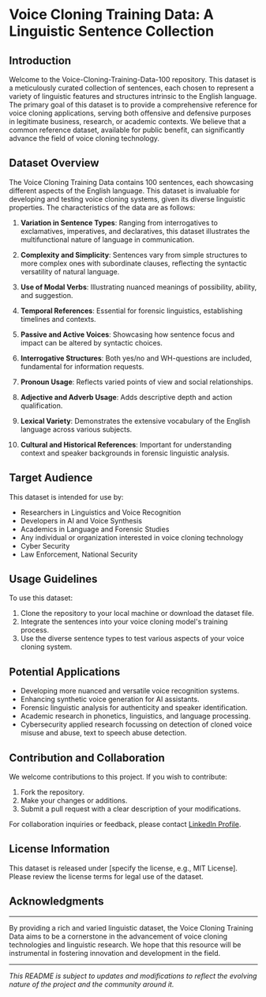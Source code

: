 # Voice Cloning Training Data: A Linguistic Sentence Collection

## Introduction

Welcome to the Voice-Cloning-Training-Data-100 repository. This dataset is a meticulously curated collection of sentences, each chosen to represent a variety of linguistic features and structures intrinsic to the English language. The primary goal of this dataset is to provide a comprehensive reference for voice cloning applications, serving both offensive and defensive purposes in legitimate business, research, or academic contexts. We believe that a common reference dataset, available for public benefit, can significantly advance the field of voice cloning technology.

## Dataset Overview

The Voice Cloning Training Data contains 100 sentences, each showcasing different aspects of the English language. This dataset is invaluable for developing and testing voice cloning systems, given its diverse linguistic properties. The characteristics of the data are as follows:

1. **Variation in Sentence Types**: Ranging from interrogatives to exclamatives, imperatives, and declaratives, this dataset illustrates the multifunctional nature of language in communication.

2. **Complexity and Simplicity**: Sentences vary from simple structures to more complex ones with subordinate clauses, reflecting the syntactic versatility of natural language.

3. **Use of Modal Verbs**: Illustrating nuanced meanings of possibility, ability, and suggestion.

4. **Temporal References**: Essential for forensic linguistics, establishing timelines and contexts.

5. **Passive and Active Voices**: Showcasing how sentence focus and impact can be altered by syntactic choices.

6. **Interrogative Structures**: Both yes/no and WH-questions are included, fundamental for information requests.

7. **Pronoun Usage**: Reflects varied points of view and social relationships.

8. **Adjective and Adverb Usage**: Adds descriptive depth and action qualification.

9. **Lexical Variety**: Demonstrates the extensive vocabulary of the English language across various subjects.

10. **Cultural and Historical References**: Important for understanding context and speaker backgrounds in forensic linguistic analysis.

## Target Audience

This dataset is intended for use by:

- Researchers in Linguistics and Voice Recognition
- Developers in AI and Voice Synthesis
- Academics in Language and Forensic Studies
- Any individual or organization interested in voice cloning technology
- Cyber Security
- Law Enforcement, National Security 

## Usage Guidelines

To use this dataset:

1. Clone the repository to your local machine or download the dataset file.
2. Integrate the sentences into your voice cloning model's training process.
3. Use the diverse sentence types to test various aspects of your voice cloning system.

## Potential Applications

- Developing more nuanced and versatile voice recognition systems.
- Enhancing synthetic voice generation for AI assistants.
- Forensic linguistic analysis for authenticity and speaker identification.
- Academic research in phonetics, linguistics, and language processing.
- Cybersecurity applied research focussing on detection of cloned voice misuse and abuse, text to speech abuse detection.

## Contribution and Collaboration

We welcome contributions to this project. If you wish to contribute:

1. Fork the repository.
2. Make your changes or additions.
3. Submit a pull request with a clear description of your modifications.

For collaboration inquiries or feedback, please contact [LinkedIn Profile](https://www.linkedin.com/in/kumar07/).


## License Information

This dataset is released under [specify the license, e.g., MIT License]. Please review the license terms for legal use of the dataset.

## Acknowledgments



---

By providing a rich and varied linguistic dataset, the Voice Cloning Training Data aims to be a cornerstone in the advancement of voice cloning technologies and linguistic research. We hope that this resource will be instrumental in fostering innovation and development in the field.

---

*This README is subject to updates and modifications to reflect the evolving nature of the project and the community around it.*
